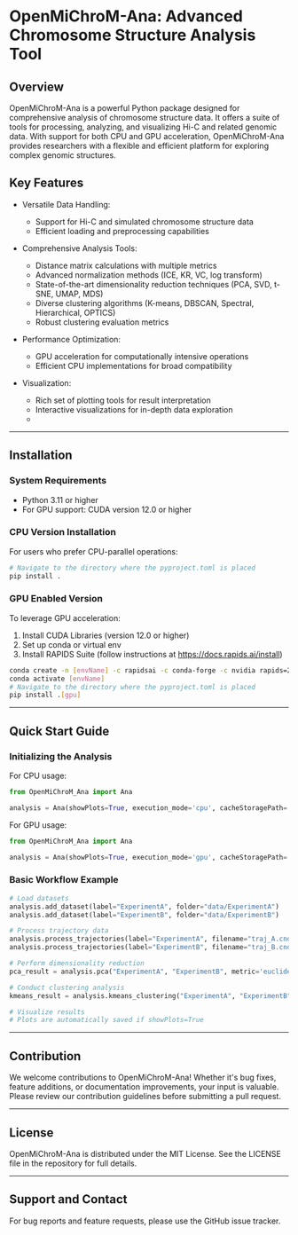 # OpenMiChroM-Ana: Advanced Chromosome Structure Analysis Tool

## Overview

OpenMiChroM-Ana is a powerful Python package designed for comprehensive analysis of chromosome structure data. It offers a suite of tools for processing, analyzing, and visualizing Hi-C and related genomic data. With support for both CPU and GPU acceleration, OpenMiChroM-Ana provides researchers with a flexible and efficient platform for exploring complex genomic structures.
## Key Features

- Versatile Data Handling:
  * Support for Hi-C and simulated chromosome structure data
  * Efficient loading and preprocessing capabilities

- Comprehensive Analysis Tools:
  * Distance matrix calculations with multiple metrics
  * Advanced normalization methods (ICE, KR, VC, log transform)
  * State-of-the-art dimensionality reduction techniques (PCA, SVD, t-SNE, UMAP, MDS)
  * Diverse clustering algorithms (K-means, DBSCAN, Spectral, Hierarchical, OPTICS)
  * Robust clustering evaluation metrics

- Performance Optimization:
  * GPU acceleration for computationally intensive operations
  * Efficient CPU implementations for broad compatibility

- Visualization:
  * Rich set of plotting tools for result interpretation
  * Interactive visualizations for in-depth data exploration
  * 
<hr></hr>

## Installation
### System Requirements

- Python 3.11 or higher
- For GPU support: CUDA version 12.0 or higher

### CPU Version Installation

For users who prefer CPU-parallel operations:

```bash
# Navigate to the directory where the pyproject.toml is placed
pip install .
```

### GPU Enabled Version
To leverage GPU acceleration:
1. Install CUDA Libraries (version 12.0 or higher)
2. Set up conda or virtual env
3. Install RAPIDS Suite (follow instructions at https://docs.rapids.ai/install)

```bash
conda create -n [envName] -c rapidsai -c conda-forge -c nvidia rapids=24.06 python=3.11 cuda-version=12.0
conda activate [envName]
# Navigate to the directory where the pyproject.toml is placed
pip install .[gpu]
```
<hr></hr>

## Quick Start Guide
### Initializing the Analysis
For CPU usage:
```python
from OpenMiChroM_Ana import Ana

analysis = Ana(showPlots=True, execution_mode='cpu', cacheStoragePath='/path/to/cache')
```
For GPU usage:
```python
from OpenMiChroM_Ana import Ana

analysis = Ana(showPlots=True, execution_mode='gpu', cacheStoragePath='/path/to/cache')
```
### Basic Workflow Example
```python
# Load datasets
analysis.add_dataset(label="ExperimentA", folder="data/ExperimentA")
analysis.add_dataset(label="ExperimentB", folder="data/ExperimentB")

# Process trajectory data
analysis.process_trajectories(label="ExperimentA", filename="traj_A.cndb", folder_pattern=['iteration_', [1, 20]])
analysis.process_trajectories(label="ExperimentB", filename="traj_B.cndb", folder_pattern=['iteration_', [1, 20]])

# Perform dimensionality reduction
pca_result = analysis.pca("ExperimentA", "ExperimentB", metric='euclidean', n_components=2, norm='ice', method='weighted')

# Conduct clustering analysis
kmeans_result = analysis.kmeans_clustering("ExperimentA", "ExperimentB", n_clusters=5, metric='euclidean', norm='ice', method='weighted')

# Visualize results
# Plots are automatically saved if showPlots=True
```
<hr></hr>

## Contribution
We welcome contributions to OpenMiChroM-Ana! Whether it's bug fixes, feature additions, or documentation improvements, your input is valuable. Please review our contribution guidelines before submitting a pull request.

<hr></hr>

## License
OpenMiChroM-Ana is distributed under the MIT License. See the LICENSE file in the repository for full details.

<hr></hr>

## Support and Contact
For bug reports and feature requests, please use the GitHub issue tracker. 